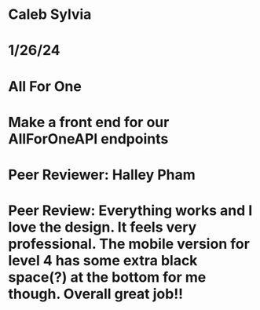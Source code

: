 # Caleb Sylvia
# 1/26/24
# All For One
# Make a front end for our AllForOneAPI endpoints
# Peer Reviewer: Halley Pham
# Peer Review: Everything works and I love the design. It feels very professional. The mobile version for level 4 has some extra black space(?) at the bottom for me though. Overall great job!! 
